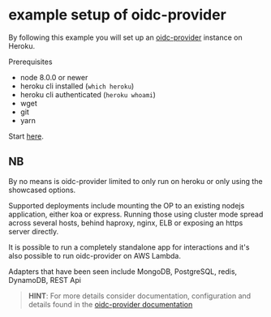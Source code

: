 # example setup of oidc-provider

By following this example you will set up an [oidc-provider](https://github.com/panva/node-oidc-provider)
instance on Heroku.

Prerequisites

- node 8.0.0 or newer
- heroku cli installed (`which heroku`)
- heroku cli authenticated (`heroku whoami`)
- wget
- git
- yarn


Start [here](00-oidc-minimal).

NB
---
By no means is oidc-provider limited to only run on heroku or only using the showcased options.

Supported deployments include mounting the OP to an existing nodejs application, either
koa or express. Running those using cluster mode spread across several hosts, behind haproxy, nginx,
ELB or exposing an https server directly.

It is possible to run a completely standalone app for interactions and it's also possible to run
oidc-provider on AWS Lambda.

Adapters that have been seen include MongoDB, PostgreSQL, redis, DynamoDB, REST Api

> **HINT**: For more details consider documentation, configuration and details found in the [oidc-provider documentation](https://github.com/panva/node-oidc-provider#oidc-provider)
